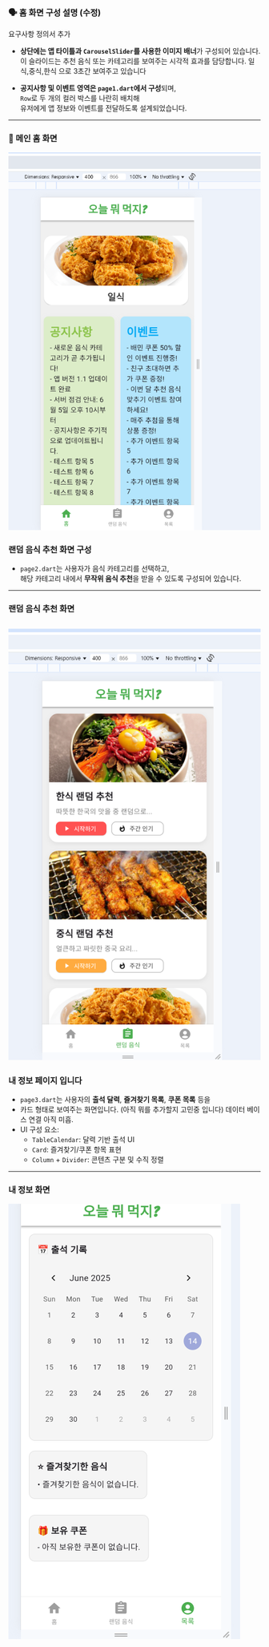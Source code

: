 
### 🗣️ 홈 화면 구성 설명  (수정)
요구사항 정의서 추가

- **상단에는 앱 타이틀과 `CarouselSlider`를 사용한 이미지 배너**가 구성되어 있습니다.  
  이 슬라이드는 추천 음식 또는 카테고리를 보여주는 시각적 효과를 담당합니다.
  일식,중식,한식 으로 3초간 보여주고 있습니다

- **공지사항 및 이벤트 영역은 `page1.dart`에서 구성**되며,  
  `Row`로 두 개의 컬러 박스를 나란히 배치해  
  유저에게 앱 정보와 이벤트를 전달하도록 설계되었습니다.

---

### 📸 메인 홈 화면

![Home Screen](./images/home.PNG)


### 랜덤 음식 추천 화면 구성

- `page2.dart`는 사용자가 음식 카테고리를 선택하고,  
  해당 카테고리 내에서 **무작위 음식 추천**을 받을 수 있도록 구성되어 있습니다.

---

### 랜덤 음식 추천 화면
![Random Food Page](./images/randomfood.PNG)
---

### 내 정보 페이지 입니다

- `page3.dart`는 사용자의 **출석 달력**, **즐겨찾기 목록**, **쿠폰 목록** 등을
-  카드 형태로 보여주는 화면입니다. (아직 뭐를 추가할지 고민중 입니다) 데이터 베이스 연결 아직 미흡.
- UI 구성 요소:
  - `TableCalendar`: 달력 기반 출석 UI
  - `Card`: 즐겨찾기/쿠폰 항목 표현
  - `Column` + `Divider`: 콘텐츠 구분 및 수직 정렬 

---

### 내 정보 화면

![My Info Page](./images/information.PNG)

